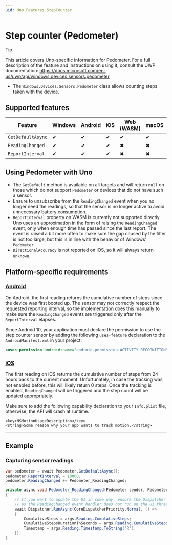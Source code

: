 ```yaml
---
uid: Uno.Features.StepCounter
---
```


# Step counter (Pedometer)

> [!TIP]
> This article covers Uno-specific information for Pedometer. For a full description of the feature and instructions on using it, consult the UWP documentation: https://docs.microsoft.com/en-us/uwp/api/windows.devices.sensors.pedometer

 * The `Windows.Devices.Sensors.Pedometer` class allows counting steps taken with the device.

## Supported features

| Feature        |  Windows  | Android |  iOS  |  Web (WASM)  | macOS | Linux (Skia)  | Win 7 (Skia) | 
|---------------|-------|-------|-------|-------|-------|-------|-|
| `GetDefaultAsync`         | ✔ | ✔ | ✔ | ✔ | ✔ | ✔ | ✔ |
| `ReadingChanged` | ✔ | ✔ | ✔ | ✖ | ✖ | ✖| ✖ |
| `ReportInterval`     | ✔ | ✔ | ✔ | ✖ | ✖ | ✖ | ✖ |

## Using Pedometer with Uno
 
 * The `GetDefault` method is available on all targets and will return `null` on those which do not support `Pedometer` or devices that do not have such a sensor.
 * Ensure to unsubscribe from the `ReadingChanged` event when you no longer need the readings, so that the sensor is no longer active to avoid unnecessary battery consumption.
 * `ReportInterval` property on WASM is currently not supported directly. Uno uses an approximation in the form of raising the `ReadingChanged` event, only when enough time has passed since the last report. The event is raised a bit more often to make sure the gap caused by the filter is not too large, but this is in line with the behavior of Windows' `Pedometer`.
 * `DirectionalAccuracy` is not reported on iOS, so it will always return `Unknown`.

## Platform-specific requirements

### [**Android**](#tab/Android)
On Android, the first reading returns the cumulative number of steps since the device was first booted up. The sensor may not correctly respect the requested reporting interval, so the implementation does this manually to make sure the `ReadingChanged` events are triggered only after the `ReportInterval` elapses.

Since Android 10, your application must declare the permission to use the step counter sensor by adding the following `uses-feature` declaration to the `AndroidManifest.xml` in your project:

```xml
<uses-permission android:name="android.permission.ACTIVITY_RECOGNITION" />
```

### [**iOS**](#tab/iOS)
The first reading on iOS returns the cumulative number of steps from 24 hours back to the current moment. Unfortunately, in case the tracking was not enabled before, this will likely return 0 steps. Once the tracking is enabled, `ReadingChanged` will be triggered and the step count will be updated appropriately.

Make sure to add the following capability declaration to your `Info.plist` file, otherwise, the API will crash at runtime.

```
<key>NSMotionUsageDescription</key>
<string>Some reason why your app wants to track motion.</string>
```

---

## Example

### Capturing sensor readings

```csharp
var pedometer = await Pedometer.GetDefaultAsync();
pedometer.ReportInterval = 10000;
pedometer.ReadingChanged += Pedometer_ReadingChanged;

private async void Pedometer_ReadingChanged(Pedometer sender, PedometerReadingChangedEventArgs args)
{
    // If you want to update the UI in some way, ensure the Dispatcher is used,
    // as the ReadingChanged event handler does not run on the UI thread.
    await Dispatcher.RunAsync(CoreDispatcherPriority.Normal, () =>
    {
        CumulativeSteps = args.Reading.CumulativeSteps;
        CumulativeStepsDurationInSeconds = args.Reading.CumulativeStepsDuration.TotalSeconds;
        Timestamp = args.Reading.Timestamp.ToString("R");
    });
}
```
